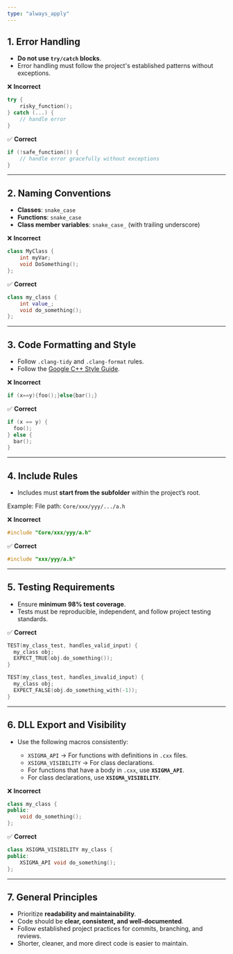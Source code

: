 ```yaml
---
type: "always_apply"
---
```


## 1. Error Handling
- **Do not use `try/catch` blocks**.
- Error handling must follow the project's established patterns without exceptions.

❌ **Incorrect**
```cpp
try {
    risky_function();
} catch (...) {
    // handle error
}
````

✅ **Correct**

```cpp
if (!safe_function()) {
    // handle error gracefully without exceptions
}
```

---

## 2. Naming Conventions

* **Classes**: `snake_case`
* **Functions**: `snake_case`
* **Class member variables**: `snake_case_` (with trailing underscore)

❌ **Incorrect**

```cpp
class MyClass {
    int myVar;
    void DoSomething();
};
```

✅ **Correct**

```cpp
class my_class {
    int value_;
    void do_something();
};
```

---

## 3. Code Formatting and Style

* Follow `.clang-tidy` and `.clang-format` rules.
* Follow the [Google C++ Style Guide](https://google.github.io/styleguide/cppguide.html).

❌ **Incorrect**

```cpp
if (x==y){foo();}else{bar();}
```

✅ **Correct**

```cpp
if (x == y) {
  foo();
} else {
  bar();
}
```

---

## 4. Include Rules

* Includes must **start from the subfolder** within the project’s root.

Example:
File path: `Core/xxx/yyy/.../a.h`

❌ **Incorrect**

```cpp
#include "Core/xxx/yyy/a.h"
```

✅ **Correct**

```cpp
#include "xxx/yyy/a.h"
```

---

## 5. Testing Requirements

* Ensure **minimum 98% test coverage**.
* Tests must be reproducible, independent, and follow project testing standards.

✅ **Correct**

```cpp
TEST(my_class_test, handles_valid_input) {
  my_class obj;
  EXPECT_TRUE(obj.do_something());
}

TEST(my_class_test, handles_invalid_input) {
  my_class obj;
  EXPECT_FALSE(obj.do_something_with(-1));
}
```

---

## 6. DLL Export and Visibility

* Use the following macros consistently:

  * `XSIGMA_API` → For functions with definitions in `.cxx` files.
  * `XSIGMA_VISIBILITY` → For class declarations.
  * For functions that have a body in `.cxx`, use **`XSIGMA_API`**.
  * For class declarations, use **`XSIGMA_VISIBILITY`**.

❌ **Incorrect**

```cpp
class my_class {
public:
    void do_something();
};
```

✅ **Correct**

```cpp
class XSIGMA_VISIBILITY my_class {
public:
    XSIGMA_API void do_something();
};
```

---

## 7. General Principles

* Prioritize **readability and maintainability**.
* Code should be **clear, consistent, and well-documented**.
* Follow established project practices for commits, branching, and reviews.
* Shorter, cleaner, and more direct code is easier to maintain.

